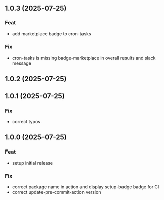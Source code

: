 ## 1.0.3 (2025-07-25)

### Feat

- add marketplace badge to cron-tasks

### Fix

- cron-tasks is missing badge-marketplace in overall results and slack message

## 1.0.2 (2025-07-25)

## 1.0.1 (2025-07-25)

### Fix

- correct typos

## 1.0.0 (2025-07-25)

### Feat

- setup initial release

### Fix

- correct package name in action and display setup-badge badge for CI
- correct update-pre-commit-action version
